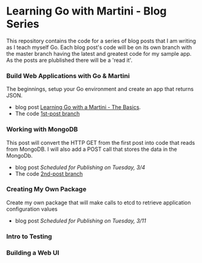 Learning Go with Martini - Blog Series
======================================
This repository contains the code for a series of blog posts that I am
writing as I teach myself Go.  Each blog post's code will be on its own
branch with the master branch having the latest and greatest code for
my sample app. As the posts are plublished there will be a 'read it'.

### Build Web Applications with Go &amp; Martini
The beginnings, setup your Go environment and create an app that returns
JSON.  

* blog post [Learning Go with a Martini - The Basics](http://progadventure.blogspot.com/2014/02/learning-go-with-martini-basics.html).  
* The code [1st-post branch](https://github.com/rippinrobr/learning-go-with-martini/tree/1st-post)

### Working with MongoDB
This post will convert the HTTP GET from the first post into code that reads from MongoDB.  I will also add a POST call that
stores the data in the MongoDb.  

* blog post *Scheduled for Publishing on Tuesday, 3/4*
* The code [2nd-post branch](https://github.com/rippinrobr/learning-go-with-martini/tree/2nd-post)

### Creating My Own Package
Create my own package that will make calls to etcd to retrieve application configuration values

* blog post *Scheduled for Publishing on Tuesday, 3/11*

### Intro to Testing

### Building a Web UI
